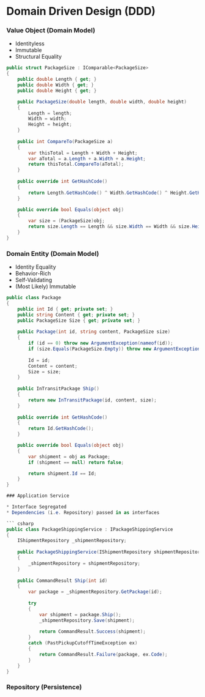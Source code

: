 # Domain Driven Design (DDD)

### Value Object (Domain Model)

* Identityless
* Immutable
* Structural Equality

``` csharp
public struct PackageSize : IComparable<PackageSize>
{
    public double Length { get; }
    public double Width { get; }
    public double Height { get; }

    public PackageSize(double length, double width, double height)
    {
        Length = length; 
        Width = width;
        Height = height;
    }
    
    public int CompareTo(PackageSize a)
    {
        var thisTotal = Length + Width + Height;
        var aTotal = a.Length + a.Width + a.Height;
        return thisTotal.CompareTo(aTotal);
    }
    
    public override int GetHashCode()
    {
        return Length.GetHashCode() ^ Width.GetHashCode() ^ Height.GetHashCode(); 
    }

    public override bool Equals(object obj)
    {
        var size = (PackageSize)obj;
        return size.Length == Length && size.Width == Width && size.Height == Height;
    }
}
```

### Domain Entity (Domain Model)

* Identity Equality
* Behavior-Rich
* Self-Validating
* (Most Likely) Immutable

``` csharp
public class Package
{
    public int Id { get; private set; }
    public string Content { get; private set; }
    public PackageSize Size { get; private set; }
    
    public Package(int id, string content, PackageSize size)
    {
        if (id == 0) throw new ArgumentException(nameof(id));
        if (size.Equals(PackageSize.Empty)) throw new ArgumentException(nameof(size));
        
        Id = id;
        Content = content;
        Size = size;
    }
    
    public InTransitPackage Ship()
    {
        return new InTransitPackage(id, content, size);
    }
    
    public override int GetHashCode()
    {
        return Id.GetHashCode(); 
    }

    public override bool Equals(object obj)
    {
        var shipment = obj as Package;
        if (shipment == null) return false;

        return shipment.Id == Id;
    }
}

### Application Service

* Interface Segregated
* Dependencies (i.e. Repository) passed in as interfaces

``` csharp
public class PackageShippingService : IPackageShippingService
{
    IShipmentRepository _shipmentRepository;
    
    public PackageShippingService(IShipmentRepository shipmentRepository)
    {
        _shipmentRepository = shipmentRepository;
    }
    
    public CommandResult Ship(int id)
    {
        var package = _shipmentRepository.GetPackage(id);
        
        try
        {
            var shipment = package.Ship();
            _shipmentRepository.Save(shipment);
            
            return CommandResult.Success(shipment);
        }
        catch (PastPickupCutoffTimeException ex)
        {
            return CommandResult.Failure(package, ex.Code);
        }
    }
}
```

### Repository (Persistence)
